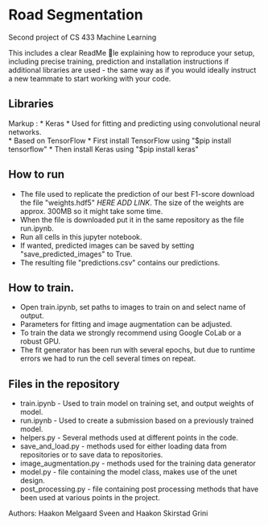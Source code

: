 # Road Segmentation 
Second project of CS 433 Machine Learning

This includes
a clear ReadMe le explaining how to reproduce your setup, including precise training, prediction and
installation instructions if additional libraries are used - the same way as if you would ideally instruct
a new teammate to start working with your code.

## Libraries
Markup : * Keras 
              * Used for fitting and predicting using convolutional neural networks.    
              * Based on TensorFlow
              * First install TensorFlow using "$pip install tensorflow"
              * Then install  Keras using "$pip install keras"


## How to run
* The file used to replicate the prediction of our best F1-score download the file "weights.hdf5" *HERE ADD LINK*. The size of the weights are approx. 300MB so it might take some time.
* When the file is downloaded put it in the same repository as the file run.ipynb.
* Run all cells in this jupyter notebook.
* If wanted, predicted images can be saved by setting "save_predicted_images" to True.
* The resulting file "predictions.csv" contains our predictions.



## How to train.
* Open train.ipynb, set paths to images to train on and select name of output. 
* Parameters for fitting and image augmentation can be adjusted.
* To train the data we strongly recommend using Google CoLab or a robust GPU. 
* The fit generator has been run with several epochs, but due to runtime errors we had to run the cell several times on repeat. 

## Files in the repository
* train.ipynb - Used to train model on training set, and output weights of model.
* run.ipynb - Used to create a submission based on a previously trained model.
* helpers.py - Several methods used at different points in the code.
* save_and_load.py - methods used for either loading data from repositories or to save data to repositories.
* image_augmentation.py - methods used for the training data generator
* model.py - file containing the model class, makes use of the unet design.
* post_processing.py - file containing post processing methods that have been used at various points in the project.


Authors: Haakon Melgaard Sveen and Haakon Skirstad Grini
